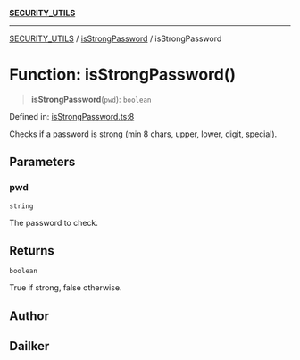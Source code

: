 [**SECURITY_UTILS**](../../README.md)

***

[SECURITY_UTILS](../../README.md) / [isStrongPassword](../README.md) / isStrongPassword

# Function: isStrongPassword()

> **isStrongPassword**(`pwd`): `boolean`

Defined in: [isStrongPassword.ts:8](https://github.com/dailker/everyutil-js/blob/b3e269da55b7d96c15eb37e98c5c4f6b94f05f6f/src/security/isStrongPassword.ts#L8)

Checks if a password is strong (min 8 chars, upper, lower, digit, special).

## Parameters

### pwd

`string`

The password to check.

## Returns

`boolean`

True if strong, false otherwise.

## Author

## Dailker
